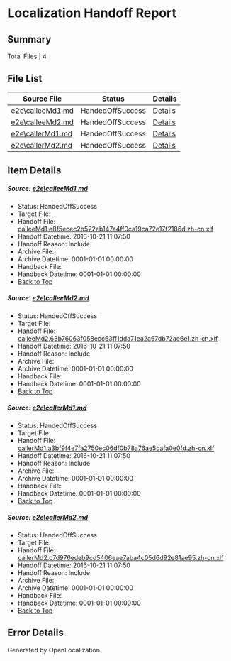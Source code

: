 # <a name='report-top'></a> Localization Handoff Report

## Summary
 Total Files | 4

## File List
 Source File | Status | Details 
 ----------- | ------ | ------- 
 [e2e\calleeMd1.md](https://github.com/OpenLocalizationTestOrg/ol-test0/blob/05ac43b595afb66f53e15057d750c90814fb7dec/e2e/calleeMd1.md) | HandedOffSuccess | [Details](#5fdec795693b4b2456c1f39a3ecc93a3ac4aafae1)
 [e2e\calleeMd2.md](https://github.com/OpenLocalizationTestOrg/ol-test0/blob/05ac43b595afb66f53e15057d750c90814fb7dec/e2e/calleeMd2.md) | HandedOffSuccess | [Details](#f86af3658ff151f3aa2d8ac6874aa248c86614be2)
 [e2e\callerMd1.md](https://github.com/OpenLocalizationTestOrg/ol-test0/blob/05ac43b595afb66f53e15057d750c90814fb7dec/e2e/callerMd1.md) | HandedOffSuccess | [Details](#a97ca83dbb65038b41edc904723be4cf120e49cd3)
 [e2e\callerMd2.md](https://github.com/OpenLocalizationTestOrg/ol-test0/blob/05ac43b595afb66f53e15057d750c90814fb7dec/e2e/callerMd2.md) | HandedOffSuccess | [Details](#dce9e971b0ef83fc2d750a6dd1e3eb5b2eb3ded74)

## Item Details
##### <a name='5fdec795693b4b2456c1f39a3ecc93a3ac4aafae1'></a> Source: [e2e\calleeMd1.md](https://github.com/OpenLocalizationTestOrg/ol-test0/blob/05ac43b595afb66f53e15057d750c90814fb7dec/e2e/calleeMd1.md)
* Status: HandedOffSuccess
* Target File: 
* Handoff File: [calleeMd1.e8f5ecec2b522eb147a4ff0ca19ca72e17f2186d.zh-cn.xlf](https://github.com/OpenLocalizationTestOrg/ol-test0-handoff/blob/6acaf354eb363c7b16b63cadb8312935fb2fb078/ol-handoff/OpenLocalizationTestOrg/ol-test0-zhcn/shujia/ht/calleeMd1.e8f5ecec2b522eb147a4ff0ca19ca72e17f2186d.zh-cn.xlf)
* Handoff Datetime: 2016-10-21 11:07:50
* Handoff Reason: Include
* Archive File: 
* Archive Datetime: 0001-01-01 00:00:00
* Handback File: 
* Handback Datetime: 0001-01-01 00:00:00
* [Back to Top](#report-top)

##### <a name='f86af3658ff151f3aa2d8ac6874aa248c86614be2'></a> Source: [e2e\calleeMd2.md](https://github.com/OpenLocalizationTestOrg/ol-test0/blob/05ac43b595afb66f53e15057d750c90814fb7dec/e2e/calleeMd2.md)
* Status: HandedOffSuccess
* Target File: 
* Handoff File: [calleeMd2.63b76063f058ecc63ff1dda71ea2a67db72ae6e1.zh-cn.xlf](https://github.com/OpenLocalizationTestOrg/ol-test0-handoff/blob/6acaf354eb363c7b16b63cadb8312935fb2fb078/ol-handoff/OpenLocalizationTestOrg/ol-test0-zhcn/shujia/ht/calleeMd2.63b76063f058ecc63ff1dda71ea2a67db72ae6e1.zh-cn.xlf)
* Handoff Datetime: 2016-10-21 11:07:50
* Handoff Reason: Include
* Archive File: 
* Archive Datetime: 0001-01-01 00:00:00
* Handback File: 
* Handback Datetime: 0001-01-01 00:00:00
* [Back to Top](#report-top)

##### <a name='a97ca83dbb65038b41edc904723be4cf120e49cd3'></a> Source: [e2e\callerMd1.md](https://github.com/OpenLocalizationTestOrg/ol-test0/blob/05ac43b595afb66f53e15057d750c90814fb7dec/e2e/callerMd1.md)
* Status: HandedOffSuccess
* Target File: 
* Handoff File: [callerMd1.a3bf9f4e7fa2750ec06df0b78a76ae5cafa0e0fd.zh-cn.xlf](https://github.com/OpenLocalizationTestOrg/ol-test0-handoff/blob/6acaf354eb363c7b16b63cadb8312935fb2fb078/ol-handoff/OpenLocalizationTestOrg/ol-test0-zhcn/shujia/ht/callerMd1.a3bf9f4e7fa2750ec06df0b78a76ae5cafa0e0fd.zh-cn.xlf)
* Handoff Datetime: 2016-10-21 11:07:50
* Handoff Reason: Include
* Archive File: 
* Archive Datetime: 0001-01-01 00:00:00
* Handback File: 
* Handback Datetime: 0001-01-01 00:00:00
* [Back to Top](#report-top)

##### <a name='dce9e971b0ef83fc2d750a6dd1e3eb5b2eb3ded74'></a> Source: [e2e\callerMd2.md](https://github.com/OpenLocalizationTestOrg/ol-test0/blob/05ac43b595afb66f53e15057d750c90814fb7dec/e2e/callerMd2.md)
* Status: HandedOffSuccess
* Target File: 
* Handoff File: [callerMd2.c7d976edeb9cd5406eae7aba4c05d6d92e81ae95.zh-cn.xlf](https://github.com/OpenLocalizationTestOrg/ol-test0-handoff/blob/6acaf354eb363c7b16b63cadb8312935fb2fb078/ol-handoff/OpenLocalizationTestOrg/ol-test0-zhcn/shujia/ht/callerMd2.c7d976edeb9cd5406eae7aba4c05d6d92e81ae95.zh-cn.xlf)
* Handoff Datetime: 2016-10-21 11:07:50
* Handoff Reason: Include
* Archive File: 
* Archive Datetime: 0001-01-01 00:00:00
* Handback File: 
* Handback Datetime: 0001-01-01 00:00:00
* [Back to Top](#report-top)


## Error Details

Generated by OpenLocalization.
